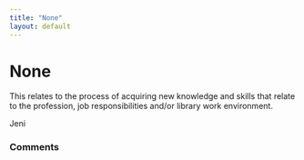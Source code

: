 ```yaml
---
title: "None"
layout: default
---
```

None
=====================
This relates to the process of acquiring new knowledge and skills that
relate to the profession, job responsibilities and/or library work
environment.

Jeni

### Comments ###


